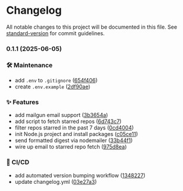 # Changelog

All notable changes to this project will be documented in this file. See [standard-version](https://github.com/conventional-changelog/standard-version) for commit guidelines.

### 0.1.1 (2025-06-05)


### 🛠 Maintenance

* add `.env` to `.gitignore` ([654f406](https://github.com/OleksandrZadvornyi/github-stars-newsletter/commit/654f406b922cb44f0dee6807fa0f7cea15aee7e6))
* create `.env.example` ([2df90ae](https://github.com/OleksandrZadvornyi/github-stars-newsletter/commit/2df90aeb5e7cf08e5d6bf2d76338d11a4ebf98da))


### ✨ Features

* add mailgun email support ([3b3654a](https://github.com/OleksandrZadvornyi/github-stars-newsletter/commit/3b3654a408f65d3d3c766e696a30ba533ee1a67a))
* add script to fetch starred repos ([6d743c7](https://github.com/OleksandrZadvornyi/github-stars-newsletter/commit/6d743c72ff8dc069a1eb346a4750e9a1bf129b66))
* filter repos starred in the past 7 days ([0cd4004](https://github.com/OleksandrZadvornyi/github-stars-newsletter/commit/0cd40047c0eabe68088985ef35dbc6f8d77a2a43))
* init Node.js project and install packages ([c05ce11](https://github.com/OleksandrZadvornyi/github-stars-newsletter/commit/c05ce118ed18c11ee3e36b49cd06a242558d2e51))
* send formatted digest via nodemailer ([33b44f1](https://github.com/OleksandrZadvornyi/github-stars-newsletter/commit/33b44f1eca20ab3bcd126becf16cf2f14f5b258b))
* wire up email to starred repo fetch ([975d8ea](https://github.com/OleksandrZadvornyi/github-stars-newsletter/commit/975d8ea4ac791097bd94a54d327f656a7e01166a))


### 👷 CI/CD

* add automated version bumping workflow ([1348227](https://github.com/OleksandrZadvornyi/github-stars-newsletter/commit/134822788e395bf69eefcc36b7388bd76f910028))
* update changelog.yml ([03e27a3](https://github.com/OleksandrZadvornyi/github-stars-newsletter/commit/03e27a3d30a331d3171f87cf934726a0808a6249))
